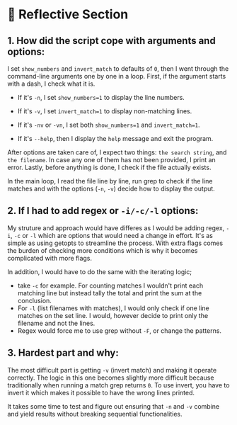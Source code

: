 # 🧠 Reflective Section

## 1. How did the script cope with arguments and options:
I set `show_numbers` and `invert_match` to defaults of `0`, then I went through the command-line arguments one by one in a loop. First, if the argument starts with a dash, I check what it is.

  - If it's `-n`, I set `show_numbers=1` to display the line numbers.

  - If it's `-v`, I set `invert_match=1` to display non-matching lines.

  - If it's `-nv` or `-vn`, I set both `show_numbers=1` and `invert_match=1`.

  - If it's `--help`, then I display the `help` message and exit the program.

After options are taken care of, I expect two things: `the search string`, and `the filename`. In case any one of them has not been provided, I print an error. Lastly, before anything is done, I check if the file actually exists.

In the main loop, I read the file line by line, run grep to check if the line matches and with the options (`-n`, `-v`) decide how to display the output.

## 2. If I had to add regex or `-i/-c/-l` options:
My struture and approach would have differes as I would be adding regex, `-i`, `-c` or `-l` which are options that would need a change in effort. It's as simple as using getopts to streamline the process. With extra flags comes the burden of checking more conditions which is why it becomes complicated with more flags.

In addition, I would have to do the same with the iterating logic; 
 - take `-c` for example. For counting matches I wouldn't print each matching line but instead tally the total and print the sum at the conclusion. 
 - For `-l` (list filenames with matches), I would only check if one line matches on the set line. I would, however decide to print only the filename and not the lines. 
 - Regex would force me to use grep without `-F`, or change the patterns.

## 3. Hardest part and why:
The most difficult part is getting `-v` (invert match) and making it operate correctly. The logic in this one becomes slightly more difficult because traditionally when running a match grep returns `0`. To use invert, you have to invert it which makes it possible to have the wrong lines printed.

It takes some time to test and figure out ensuring that `-n` and `-v` combine and yield results without breaking sequential functionalities.




